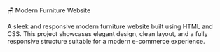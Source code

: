 🪑 Modern Furniture Website

A sleek and responsive modern furniture website built using HTML and CSS. This project showcases elegant design, clean layout, and a fully responsive structure suitable for a modern e-commerce experience.
